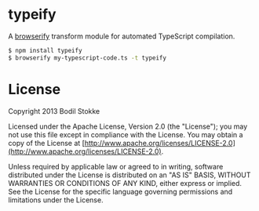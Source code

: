 # typeify

A [browserify](http://browserify.org/) transform module for automated
TypeScript compilation.

```sh
$ npm install typeify
$ browserify my-typescript-code.ts -t typeify
```

# License

Copyright 2013 Bodil Stokke

Licensed under the Apache License, Version 2.0 (the "License"); you
may not use this file except in compliance with the License. You may
obtain a copy of the License at
[http://www.apache.org/licenses/LICENSE-2.0](http://www.apache.org/licenses/LICENSE-2.0).

Unless required by applicable law or agreed to in writing, software
distributed under the License is distributed on an "AS IS" BASIS,
WITHOUT WARRANTIES OR CONDITIONS OF ANY KIND, either express or
implied. See the License for the specific language governing
permissions and limitations under the License.
